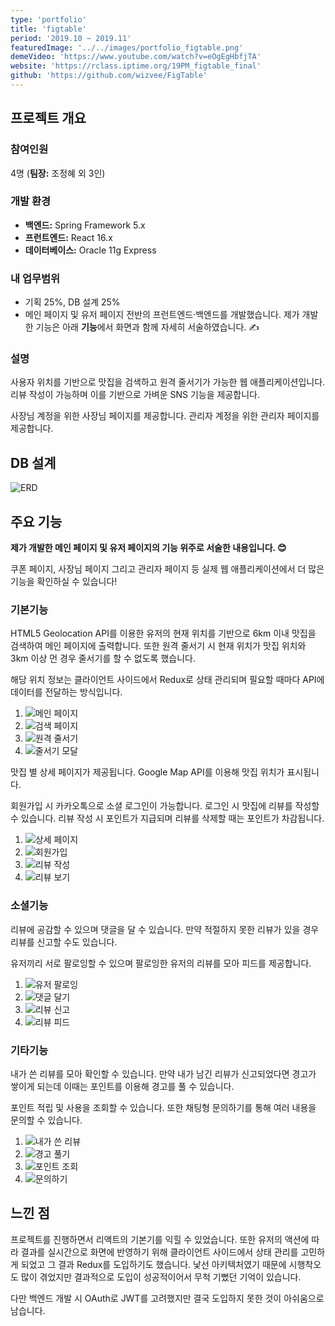 ```yaml
---
type: 'portfolio'
title: 'figtable'
period: '2019.10 ~ 2019.11'
featuredImage: '../../images/portfolio_figtable.png'
demeVideo: 'https://www.youtube.com/watch?v=eOgEgHbfjTA'
website: 'https://rclass.iptime.org/19PM_figtable_final'
github: 'https://github.com/wizvee/FigTable'
---
```


## 프로젝트 개요

### 참여인원

4명 (**팀장:** 조정혜 외 3인)

### 개발 환경

- **백엔드:** Spring Framework 5.x
- **프런트엔드:** React 16.x
- **데이터베이스:** Oracle 11g Express

### 내 업무범위

- 기획 25%, DB 설계 25%
- 메인 페이지 및 유저 페이지 전반의 프런트엔드·백엔드를 개발했습니다. 제가 개발한 기능은 아래 **기능**에서 화면과 함께 자세히 서술하였습니다. ✍

### 설명

사용자 위치를 기반으로 맛집을 검색하고 원격 줄서기가 가능한 웹 애플리케이션입니다. 리뷰 작성이 가능하며 이를 기반으로 가벼운 SNS 기능을 제공합니다.

사장님 계정을 위한 사장님 페이지를 제공합니다. 관리자 계정을 위한 관리자 페이지를 제공합니다.

## DB 설계

![ERD](../../images/portfolio_figtable_erd.png)

## 주요 기능

**제가 개발한 메인 페이지 및 유저 페이지의 기능 위주로 서술한 내용입니다. 😊**

쿠폰 페이지, 사장님 페이지 그리고 관리자 페이지 등 실제 웹 애플리케이션에서 더 많은 기능을 확인하실 수 있습니다!

### 기본기능

HTML5 Geolocation API를 이용한 유저의 현재 위치를 기반으로 6km 이내 맛집을 검색하여 메인 페이지에 출력합니다. 또한 원격 줄서기 시 현재 위치가 맛집 위치와 3km 이상 먼 경우 줄서기를 할 수 없도록 했습니다.

해당 위치 정보는 클라이언트 사이드에서 Redux로 상태 관리되며 필요할 때마다 API에 데이터를 전달하는 방식입니다.

1. ![메인 페이지](../../images/portfolio_figtable_fn.png)
2. ![검색 페이지](../../images/portfolio_figtable_fn2.png)
3. ![원격 줄서기](../../images/portfolio_figtable_fn3.png)
4. ![줄서기 모달](../../images/portfolio_figtable_fn4.png)

맛집 별 상세 페이지가 제공됩니다. Google Map API를 이용해 맛집 위치가 표시됩니다.

회원가입 시 카카오톡으로 소셜 로그인이 가능합니다. 로그인 시 맛집에 리뷰를 작성할 수 있습니다. 리뷰 작성 시 포인트가 지급되며 리뷰를 삭제할 때는 포인트가 차감됩니다.

1. ![상세 페이지](../../images/portfolio_figtable_fn5.png)
2. ![회원가입](../../images/portfolio_figtable_fn6.png)
3. ![리뷰 작성](../../images/portfolio_figtable_fn7.png)
4. ![리뷰 보기](../../images/portfolio_figtable_fn8.png)

### 소셜기능

리뷰에 공감할 수 있으며 댓글을 달 수 있습니다. 만약 적절하지 못한 리뷰가 있을 경우 리뷰를 신고할 수도 있습니다.

유저끼리 서로 팔로잉할 수 있으며 팔로잉한 유저의 리뷰를 모아 피드를 제공합니다.

1. ![유저 팔로잉](../../images/portfolio_figtable_fn9.png)
2. ![댓글 달기](../../images/portfolio_figtable_fn10.png)
3. ![리뷰 신고](../../images/portfolio_figtable_fn11.png)
4. ![리뷰 피드](../../images/portfolio_figtable_fn12.png)

### 기타기능

내가 쓴 리뷰를 모아 확인할 수 있습니다. 만약 내가 남긴 리뷰가 신고되었다면 경고가 쌓이게 되는데 이때는 포인트를 이용해 경고를 풀 수 있습니다.

포인트 적립 및 사용을 조회할 수 있습니다. 또한 채팅형 문의하기를 통해 여러 내용을 문의할 수 있습니다.

1. ![내가 쓴 리뷰](../../images/portfolio_figtable_fn13.png)
2. ![경고 풀기](../../images/portfolio_figtable_fn14.png)
3. ![포인트 조회](../../images/portfolio_figtable_fn15.png)
4. ![문의하기](../../images/portfolio_figtable_fn16.png)

## 느낀 점

프로젝트를 진행하면서 리액트의 기본기를 익힐 수 있었습니다. 또한 유저의 액션에 따라 결과를 실시간으로 화면에 반영하기 위해 클라이언트 사이드에서 상태 관리를 고민하게 되었고 그 결과 Redux를 도입하기도 했습니다. 낯선 아키텍처였기 때문에 시행착오도 많이 겪었지만 결과적으로 도입이 성공적이어서 무척 기뻤던 기억이 있습니다.

다만 백엔드 개발 시 OAuth로 JWT를 고려했지만 결국 도입하지 못한 것이 아쉬움으로 남습니다.

